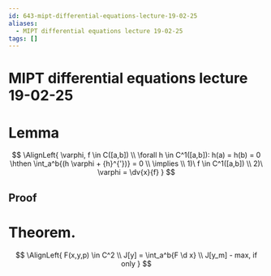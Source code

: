 ```yaml
---
id: 643-mipt-differential-equations-lecture-19-02-25
aliases:
  - MIPT differential equations lecture 19-02-25
tags: []
---
```


# MIPT differential equations lecture 19-02-25

# Lemma
$$
\AlignLeft{
\varphi, f \in C([a,b]) \\
\forall h \in C^1([a,b]): h(a) = h(b) = 0 \hthen
\int_a^b{(h \varphi + {h}^{'})} = 0 \\
\implies \\
1)\ f \in C^1([a,b]) \\
2)\ \varphi = \dv{x}{f}
}
$$
## Proof

# Theorem.
$$
\AlignLeft{
F(x,y,p) \in C^2 \\
J[y] = \int_a^b{F \d x} \\
J[y_m] - max, if only
}
$$
